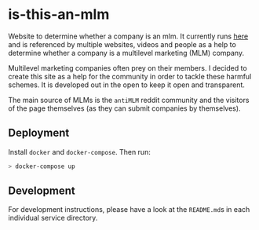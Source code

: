 # is-this-an-mlm

Website to determine whether a company is an mlm. It currently runs [here](https://isthisanmlm.com) and is referenced by multiple websites, videos and people as a help to determine whether a company is a multilevel marketing (MLM) company.

Multilevel marketing companies often prey on their members. I decided to create this site as a help for the community in order to tackle these harmful schemes. It is developed out in the open to keep it open and transparent.

The main source of MLMs is the `antiMLM` reddit community and the visitors of the page themselves (as they can submit companies by themselves).

## Deployment

Install `docker` and `docker-compose`. Then run:
```sh
> docker-compose up
```

## Development

For development instructions, please have a look at the `README.md`s in each individual service directory.
